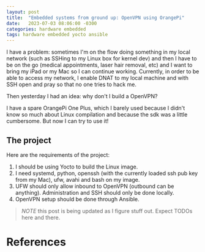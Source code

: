 ```yaml
---
layout: post
title:  "Embedded systems from ground up: OpenVPN using OrangePi"
date:   2023-07-03 08:06:00 -0300
categories: hardware embedded
tags: hardware embedded yocto ansible
---
```


I have a problem: sometimes I'm on the flow doing something in my local network (such as SSHing to my Linux box for kernel dev) and 
then I have to be on the go (medical appointments, laser hair removal, etc) and I want to bring my iPad or my Mac so I can continue 
working. Currently, in order to be able to access my network, I enable DNAT to my local machine and with SSH open and pray so that 
no one tries to hack me. 

Then yesterday I had an idea: why don't I build a OpenVPN?

I have a spare OrangePi One Plus, which I barely used because I didn't know so much about Linux compilation and because the sdk was 
a little cumbersome. But now I can try to use it! 

## The project

Here are the requirements of the project: 

1. I should be using Yocto to build the Linux image.
2. I need systemd, python, openssh (with the currently loaded ssh pub key from my Mac), ufw, avahi and bash on my image.
3. UFW should only allow inbound to OpenVPN (outbound can be anything). Administration and SSH should only be done locally.
4. OpenVPN setup should be done through Ansible.

> *_NOTE_* this post is being updated as I figure stuff out. Expect TODOs here and there.

# References 
